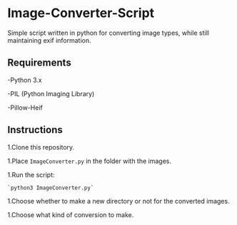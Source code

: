 # Image-Converter-Script
Simple script written in python for converting image types, while still maintaining exif information.

## **Requirements**
-Python 3.x

-PIL (Python Imaging Library)

-Pillow-Heif 

## **Instructions**
1.Clone this repository.

1.Place `ImageConverter.py` in the folder with the images.

1.Run the script:

    `python3 ImageConverter.py`
    
1.Choose whether to make a new directory or not for the converted images.

1.Choose what kind of conversion to make.
